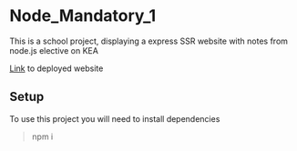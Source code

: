 # Node_Mandatory_1

This is a school project, displaying a express SSR website with notes from node.js elective on KEA

[Link](https://nodenotesgehrke.herokuapp.com/) to deployed website

## Setup
To use this project you will need to install dependencies
> npm i
